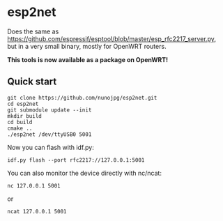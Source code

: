 # esp2net

Does the same as https://github.com/espressif/esptool/blob/master/esp_rfc2217_server.py, but in a very small binary, mostly for OpenWRT routers.

**This tools is now available as a package on OpenWRT!**

## Quick start

```
git clone https://github.com/nunojpg/esp2net.git
cd esp2net
git submodule update --init
mkdir build
cd build
cmake ..
./esp2net /dev/ttyUSB0 5001
```

Now you can flash with idf.py:

```
idf.py flash --port rfc2217://127.0.0.1:5001
```

You can also monitor the device directly with nc/ncat:

```
nc 127.0.0.1 5001
```

or

```
ncat 127.0.0.1 5001
```

